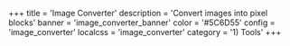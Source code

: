 +++
title = 'Image Converter'
description = 'Convert images into pixel blocks'
banner = 'image_converter_banner'
color = '#5C6D55'
config = 'image_converter'
localcss = 'image_converter'
category = '1) Tools'
+++